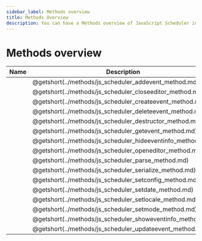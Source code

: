 ```yaml
---
sidebar_label: Methods overview
title: Methods Overview
description: You can have a Methods overview of JavaScript Scheduler in the documentation of the DHTMLX JavaScript Scheduler library. Browse developer guides and API reference, try out code examples and live demos, and download a free 30-day evaluation version of DHTMLX Scheduler.
---
```


# Methods overview

| Name                                                | Description                                                |
| --------------------------------------------------- | ---------------------------------------------------------- |
| [](../methods/js_scheduler_addevent_method.md)      | @getshort(../methods/js_scheduler_addevent_method.md)      |
| [](../methods/js_scheduler_closeeditor_method.md)   | @getshort(../methods/js_scheduler_closeeditor_method.md)   |
| [](../methods/js_scheduler_createevent_method.md)   | @getshort(../methods/js_scheduler_createevent_method.md)   |
| [](../methods/js_scheduler_deleteevent_method.md)   | @getshort(../methods/js_scheduler_deleteevent_method.md)   |
| [](../methods/js_scheduler_destructor_method.md)    | @getshort(../methods/js_scheduler_destructor_method.md)    |
| [](../methods/js_scheduler_getevent_method.md)      | @getshort(../methods/js_scheduler_getevent_method.md)      |
| [](../methods/js_scheduler_hideeventinfo_method.md) | @getshort(../methods/js_scheduler_hideeventinfo_method.md) |
| [](../methods/js_scheduler_openeditor_method.md)    | @getshort(../methods/js_scheduler_openeditor_method.md)    |
| [](../methods/js_scheduler_parse_method.md)         | @getshort(../methods/js_scheduler_parse_method.md)         |
| [](../methods/js_scheduler_serialize_method.md)     | @getshort(../methods/js_scheduler_serialize_method.md)     |
| [](../methods/js_scheduler_setconfig_method.md)     | @getshort(../methods/js_scheduler_setconfig_method.md)     |
| [](../methods/js_scheduler_setdate_method.md)       | @getshort(../methods/js_scheduler_setdate_method.md)       |
| [](../methods/js_scheduler_setlocale_method.md)     | @getshort(../methods/js_scheduler_setlocale_method.md)     |
| [](../methods/js_scheduler_setmode_method.md)       | @getshort(../methods/js_scheduler_setmode_method.md)       |
| [](../methods/js_scheduler_showeventinfo_method.md) | @getshort(../methods/js_scheduler_showeventinfo_method.md) |
| [](../methods/js_scheduler_updateevent_method.md)   | @getshort(../methods/js_scheduler_updateevent_method.md)   |
